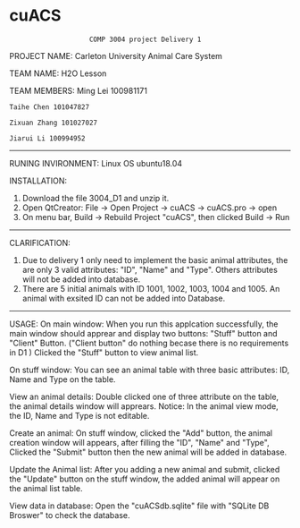 # cuACS


						COMP 3004 project Delivery 1

PROJECT NAME: 
	Carleton University Animal Care System

TEAM NAME: 
	H2O Lesson

TEAM MEMBERS:
	Ming Lei 100981171

	Taihe Chen 101047827

	Zixuan Zhang 101027027

	Jiarui Li 100994952

--------------------------------------------------------------------------------------------------------------------------------------
RUNING INVIRONMENT:
Linux OS ubuntu18.04

INSTALLATION:
1. Download the file 3004_D1 and unzip it.
2. Open QtCreator: File -> Open Project -> cuACS -> cuACS.pro -> open
3. On menu bar, Build -> Rebuild Project "cuACS", then clicked Build -> Run

-------------------------------------------------------------------------------------------------------------------------------------
CLARIFICATION:
1. Due to delivery 1 only need to implement the basic animal attributes, the are only 3 valid attributes: "ID", "Name" and "Type".
Others attributes will not be added into database.
2. There are 5 initial animals with ID 1001, 1002, 1003, 1004 and 1005. An animal with exsited ID can not be added into Database.
 
-------------------------------------------------------------------------------------------------------------------------------------

USAGE:
On main window:
When you run this applcation successfully, the main window should apprear and display two buttons: 
"Stuff" button and "Client" Button. ("Client button" do nothing becase there is no requirements in D1 )
Clicked the "Stuff" button to view animal list.  

On stuff window:
You can see an animal table with three basic attributes: ID, Name and Type on the table.

View an animal details:
Double clicked one of three attribute on the table, the animal details window will apprears.
Notice: In the animal view mode, the ID, Name and Type is not editable.

Create an animal:
On stuff window, clicked the "Add" button, the animal creation window will appears, after filling the "ID", "Name" and "Type",
Clicked the "Submit" button then the new animal will be added in database.

Update the Animal list:
After you adding a new animal and submit, clicked the "Update" button on the stuff window, the added animal will appear on the animal list table.

View data in database:
Open the "cuACSdb.sqlite" file with "SQLite DB Broswer" to check the database.






